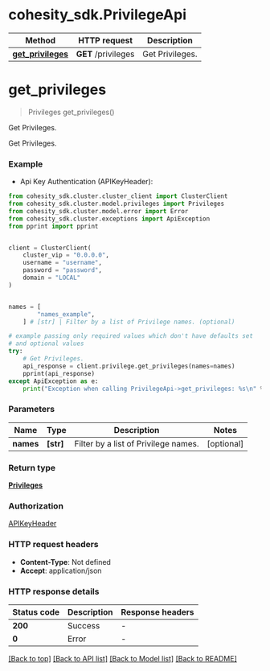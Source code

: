 # cohesity_sdk.PrivilegeApi


Method | HTTP request | Description
------------- | ------------- | -------------
[**get_privileges**](PrivilegeApi.md#get_privileges) | **GET** /privileges | Get Privileges.


# **get_privileges**
> Privileges get_privileges()

Get Privileges.

Get Privileges.

### Example

* Api Key Authentication (APIKeyHeader):
```python
from cohesity_sdk.cluster.cluster_client import ClusterClient
from cohesity_sdk.cluster.model.privileges import Privileges
from cohesity_sdk.cluster.model.error import Error
from cohesity_sdk.cluster.exceptions import ApiException
from pprint import pprint


client = ClusterClient(
	cluster_vip = "0.0.0.0",
	username = "username",
	password = "password",
	domain = "LOCAL"
)


names = [
        "names_example",
    ] # [str] | Filter by a list of Privilege names. (optional)

# example passing only required values which don't have defaults set
# and optional values
try:
	# Get Privileges.
	api_response = client.privilege.get_privileges(names=names)
	pprint(api_response)
except ApiException as e:
	print("Exception when calling PrivilegeApi->get_privileges: %s\n" % e)
```


### Parameters

Name | Type | Description  | Notes
------------- | ------------- | ------------- | -------------
 **names** | **[str]**| Filter by a list of Privilege names. | [optional]

### Return type

[**Privileges**](Privileges.md)

### Authorization

[APIKeyHeader](../README.md#APIKeyHeader)

### HTTP request headers

 - **Content-Type**: Not defined
 - **Accept**: application/json


### HTTP response details
| Status code | Description | Response headers |
|-------------|-------------|------------------|
**200** | Success |  -  |
**0** | Error |  -  |

[[Back to top]](#) [[Back to API list]](../README.md#documentation-for-api-endpoints) [[Back to Model list]](../README.md#documentation-for-models) [[Back to README]](../README.md)

